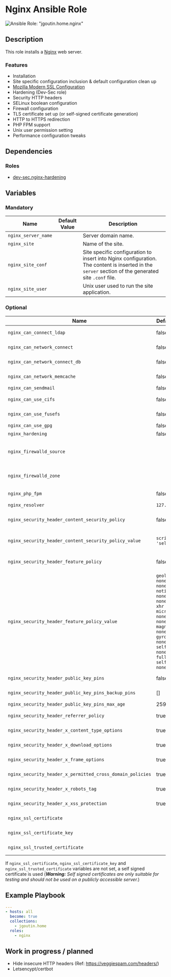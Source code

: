 # Nginx Ansible Role

![Ansible Role: "jgoutin.home.nginx"](https://github.com/JGoutin/ansible_home/workflows/Ansible%20Role:%20%22jgoutin.home.nginx%22/badge.svg)

## Description

This role installs a [Nginx](https://nginx.org) web server.

### Features

* Installation
* Site specific configuration inclusion & default configuration clean up
* [Mozilla Modern SSL Configuration](https://ssl-config.mozilla.org/#server=nginx&config=modern)
* Hardening (Dev-Sec role)
* Security HTTP headers
* SELinux boolean configuration
* Firewall configuration
* TLS certificate set up (or self-signed certificate generation)
* HTTP to HTTPS redirection
* PHP FPM support
* Unix user permission setting
* Performance configuration tweaks

## Dependencies

### Roles

* [dev-sec.nginx-hardening](https://galaxy.ansible.com/dev-sec/nginx-hardening)

## Variables

### Mandatory

| Name           | Default Value | Description                        |
| -------------- | ------------- | -----------------------------------|
| `nginx_server_name` | | Server domain name.
| `nginx_site` | | Name of the site.
| `nginx_site_conf` | | Site specific configuration to insert into Nginx configuration. The content is inserted in the `server` section of the generated site `.conf` file.
| `nginx_site_user` | | Unix user used to run the site application.

### Optional

| Name           | Default Value | Description                        |
| -------------- | ------------- | -----------------------------------|
| `nginx_can_connect_ldap` | false | If `true`, configure SELinux to allow Nginx to access to LDAP.
| `nginx_can_network_connect` | false | If `true`, configure SELinux to allow Nginx to access to the network.
| `nginx_can_network_connect_db` | false | If `true`, configure SELinux to allow Nginx to access to a database.
| `nginx_can_network_memcache` | false | If `true`, configure SELinux to allow Nginx to access to a memcache.
| `nginx_can_sendmail` | false | If `true`, configure SELinux to allow Nginx to send emails.
| `nginx_can_use_cifs` | false | If `true`, configure SELinux to allow Nginx to access to CIFS/SMB shares.
| `nginx_can_use_fusefs` | false | If `true`, configure SELinux to allow Nginx to access to FUSE filesystems.
| `nginx_can_use_gpg` | false | If `true`, configure SELinux to allow Nginx to use GPG.
| `nginx_hardening` | false | If `true`, run hardening role from Dev-Sec.
| `nginx_firewalld_source` | | If specified, restrict the HTTP/HTTPS access to the specified source in CIDR notation (`192.168.1.10/32`, `192.168.1.0/24`, ...). By default, allow all using `public` zone. Exclusive with `nginx_firewalld_zone` parameter.
| `nginx_firewalld_zone` | | If specified, the existing firewalld zone where allow HTTP/HTTPS access. By default, use `public` zone. Exclusive with `nginx_firewalld_source` parameter.
| `nginx_php_fpm`| false | If `true`, configure Nginx for PHP-FPM (See `php-pfm` role).
| `nginx_resolver` | `127.0.0.1` | Nginx resolver.
| `nginx_security_header_content_security_policy` | false | If `true`, add the `Content-Security-Policy` HTTP header with the value set in `nginx_security_header_content_security_policy_value`.
| `nginx_security_header_content_security_policy_value` | `script-src 'self'` | Value of the `Content-Security-Policy` HTTP header set if `nginx_security_header_content_security_policy` is `true`.
| `nginx_security_header_feature_policy` | false | If `true`, add the `Feature-Policy` HTTP header with the value set in `nginx_security_header_feature_policy_value`. 
| `nginx_security_header_feature_policy_value` | `geolocation none; midi none; notifications none; push none; sync-xhr none; microphone none; camera none; magnetometer none; gyroscope none; speaker self; vibrate none; fullscreen self; payment none;` | Value of the `Feature-Policy` HTTP header set if `nginx_security_header_feature_policy` is `true`.
| `nginx_security_header_public_key_pins` | false | If `true`, add the `Public-Key-Pins` HTTP header to enable HTTP Public Key Pinning.
| `nginx_security_header_public_key_pins_backup_pins` | [] | List of SHA256 base64 digests of certificates to add as backup HTTP Public Key Pinning.
| `nginx_security_header_public_key_pins_max_age` | 2592000 | Age in seconds of the HTTP Public Key Pinning.
| `nginx_security_header_referrer_policy` | true | If `true`, add the `Referrer-Policy` HTTP header to disable referer.
| `nginx_security_header_x_content_type_options` | true | If `true`, add the `X-Content-Type-Options` HTTP header to mitigate MIME-sniffing attacks.
| `nginx_security_header_x_download_options` | true | If `true`, add the `X-Download-Options` HTTP header to mitigate MIME-sniffing attacks.
| `nginx_security_header_x_frame_options` | true | If `true`, add the `X-Frame-Options` HTTP header to mitigate clickjacking attacks.
| `nginx_security_header_x_permitted_cross_domain_policies` | true | If `true`, add the `X-Permitted-Cross-Domain-Policies` HTTP header to disallow cross domain policy.
| `nginx_security_header_x_robots_tag` | true | If `true`, add the `X-Robots-Tag` HTTP header and a `robot.txt` file to disable crawlers indexations.
| `nginx_security_header_x_xss_protection` | true | If `true`, add the `X-XSS-Protection` HTTP header to mitigate cross site scripting attacks.
| `nginx_ssl_certificate`| | Path to the TLS certificate associated to the `nginx_server_name` domain.
| `nginx_ssl_certificate_key`| | Path to the TLS private key associated to the `nginx_server_name` domain.
| `nginx_ssl_trusted_certificate`| | Path to the TLS certificate chain (root + intermediates) associated to the `nginx_server_name` domain.

If `nginx_ssl_certificate`, `nginx_ssl_certificate_key` and
`nginx_ssl_trusted_certificate` variables are not set, a self signed certificate
is used (***Warning:** Self signed certificates are only suitable for testing
and should not be used on a publicly accessible server.*)

## Example Playbook

```yaml
---
- hosts: all
  become: true
  collections:
    - jgoutin.home
  roles:
    - nginx
```

## Work in progress / planned

* Hide insecure HTTP headers (Ref: https://veggiespam.com/headers/)
* Letsencypt/certbot

